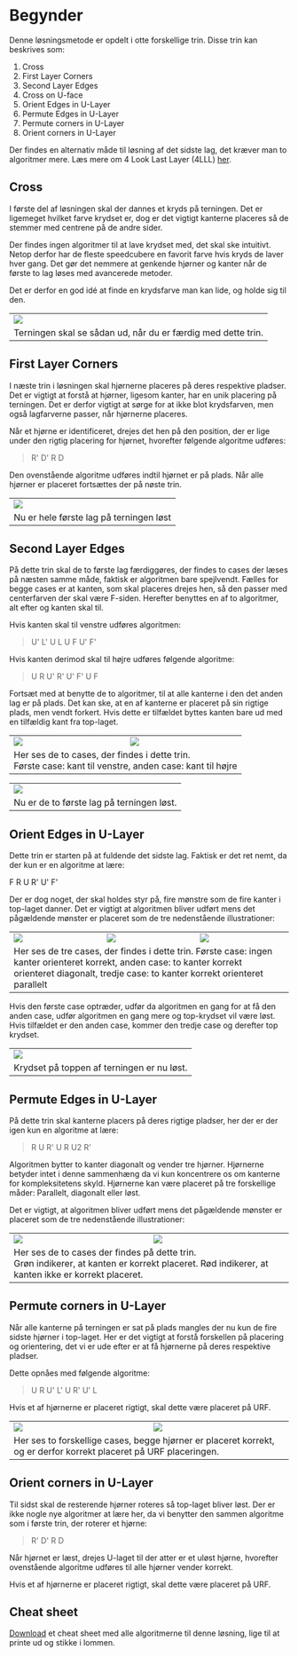 ﻿# Begynder
Denne løsningsmetode er opdelt i otte forskellige trin. Disse trin kan beskrives som:

1. Cross
2. First Layer Corners
3. Second Layer Edges	
4. Cross on U-face	
5. Orient Edges in U-Layer
6. Permute Edges in U-Layer
7. Permute corners in U-Layer
8. Orient corners in U-Layer		

Der findes en alternativ måde til løsning af det sidste lag, det kræver man to algoritmer mere. Læs mere om 4 Look Last Layer (4LLL) [her](4lll.md).

## Cross
I første del af løsningen skal der dannes et kryds på terningen. Det er ligemeget hvilket farve krydset er, dog er det vigtigt kanterne placeres så de stemmer med centrene på de andre sider.
	
Der findes ingen algoritmer til at lave krydset med, det skal ske intuitivt. Netop derfor har de fleste speedcubere en favorit farve hvis kryds de laver hver gang. Det gør det nemmere at genkende hjørner og kanter når de første to lag løses med avancerede metoder.

Det er derfor en god idé at finde en krydsfarve man kan lide, og holde sig til den.

<table class="cube_table_content">	
	<tr>	
		<td class="cube_table_content_td">		
			<img src="images/beginner/rubiks_cube_cross_up.png" />	
		</td>
	</tr>	
	<tr>		
		<td class="cube_table_content_td">Terningen skal se sådan ud, når du er færdig med dette trin.</td>		
	</tr>		
</table>		
		
## First Layer Corners
I næste trin i løsningen skal hjørnerne placeres på deres respektive pladser. Det er vigtigt at forstå at hjørner, ligesom kanter, har en unik placering på terningen. Det er derfor vigtigt at sørge for at ikke blot krydsfarven, men også lagfarverne passer, når hjørnerne placeres.

Når et hjørne er identificeret, drejes det hen på den position, der er lige under den rigtig placering for hjørnet, hvorefter følgende algoritme udføres:

> R' D' R D

Den ovenstående algoritme udføres indtil hjørnet er på plads. Når alle hjørner er placeret fortsættes der på nøste trin.
		
<table class="cube_table_content">		
	<tr>
		<td class="cube_table_content_td">		
			<img src="images/beginner/rubiks_cube_first_layer_up.png" />		
		</td>
	<tr>
		<td class="cube_table_content_td">Nu er hele første lag på terningen løst</td>		
	</tr>		
</tr>		
</table>		
		
## Second Layer Edges
På dette trin skal de to første lag færdiggøres, der findes to cases der læses på næsten samme måde, faktisk er algoritmen bare spejlvendt. Fælles for begge cases er at kanten, som skal placeres drejes hen, så den passer med centerfarven der skal være F-siden. Herefter benyttes en af to algoritmer, alt efter og kanten skal til.	

Hvis kanten skal til venstre udføres algoritmen:
> U' L' U L U F U' F'
	
Hvis kanten derimod skal til højre udføres følgende algoritme:
> U R U' R' U' F' U F
		
Fortsæt med at benytte de to algoritmer, til at alle kanterne i den det anden lag er på plads. Det kan ske, at en af kanterne er placeret på sin rigtige plads, men vendt forkert. Hvis dette er tilfældet byttes kanten bare ud med en tilfældig kant fra top-laget.

<table class="cube_table_content">		
	<tr>		
		<td class="cube_table_content_td">		
			<img src="images/beginner/rubiks_cube_second_layer_edge_left.png" />		
		</td>		
		<td class="cube_table_content_td">		
			<img src="images/beginner/rubiks_cube_second_layer_edge_right.png" />		
		</td>		
	</tr>		
	<tr>		
		<td class="cube_table_content_td" colspan="2">Her ses de to cases, der findes i dette trin.<br />Første case: kant til venstre, anden case: kant til højre</td>		
	</tr>		
</table>

<table class="cube_table_content">		
	<tr>
		<td class="cube_table_content_td">		
			<img src="images/beginner/rubiks_cube_second_layer_complete.png" />		
		</td>		
	</tr>		
	<tr>		
		<td class="cube_table_content_td" colspan="2">Nu er de to første lag på terningen løst.</td>		
	</tr>		
</table>	

<h2>Orient Edges in U-Layer</h2>		
<p>Dette trin er starten på at fuldende det sidste lag. Faktisk er det ret nemt, da der kun er en algoritme at lære:</p>		
<p class="cube_algorithm_p">F R U R' U' F'</p>		
<p>Der er dog noget, der skal holdes styr på, fire mønstre som de fire kanter i top-laget danner. Det er vigtigt at algoritmen bliver udført mens det pågældende mønster er placeret som de tre nedenstående illustrationer:</p>		

<table class="cube_table_content">		
	<tr>		
		<td class="cube_table_content_td">		
			<img src="images/beginner/rubiks_cube_top_layer_case_1.png" />		
		</td>		
		<td class="cube_table_content_td">		
			<img src="images/beginner/rubiks_cube_top_layer_case_2.png" />		
		</td>		
		<td class="cube_table_content_td">		
			<img src="images/beginner/rubiks_cube_top_layer_case_3.png" />		
		</td>		
	</tr>		
	<tr>		
		<td class="cube_table_content_td" colspan="3">Her ses de tre cases, der findes i dette trin. Første case: ingen kanter orienteret korrekt, anden case: to kanter korrekt orienteret diagonalt, tredje case: to kanter korrekt orienteret parallelt</td>		
	</tr>		
</table>

Hvis den første case optræder, udfør da algoritmen en gang for at få den anden case, udfør algoritmen en gang mere og top-krydset vil være løst. Hvis tilfældet er den anden case, kommer den tredje case og derefter top krydset.

<table class="cube_table_content">		
	<tr>
		<td class="cube_table_content_td">		
			<img src="images/beginner/rubiks_cube_top_cross_complete.png" />	
		</td>		
	</tr>		
	<tr>		
		<td class="cube_table_content_td">Krydset på toppen af terningen er nu løst.</td>		
	</tr>		
</table>		
		
## Permute Edges in U-Layer
På dette trin skal kanterne placers på deres rigtige pladser, her der er der igen kun en algoritme at lære:

> R U R' U R U2 R'

Algoritmen bytter to kanter diagonalt og vender tre hjørner. Hjørnerne betyder intet i denne sammenhæng da vi kun koncentrere os om kanterne for kompleksitetens skyld. Hjørnerne kan være placeret på tre forskellige måder: Parallelt, diagonalt eller løst.

Det er vigtigt, at algoritmen bliver udført mens det pågældende mønster er placeret som de tre nedenstående illustrationer:	
		
<table class="cube_table_content">		
	<tr>		
		<td class="cube_table_content_td">		
			<img src="images/beginner/rubiks_cube_permute_top_layer_cross_case_1.png" />		
		</td>		
		<td class="cube_table_content_td">		
			<img src="images/beginner/rubiks_cube_permute_top_layer_cross_case_2.png" />		
		</td>
	</tr>		
	<tr>		
		<td class="cube_table_content_td" colspan="2">Her ses de to cases der findes på dette trin.<br /> Grøn indikerer, at kanten er korrekt placeret. Rød indikerer, at kanten ikke er korrekt placeret.</td>	
	</tr>
</table>				
		
## Permute corners in U-Layer
Når alle kanterne på terningen er sat på plads mangles der nu kun de fire sidste hjørner i top-laget. Her er det vigtigt at forstå forskellen på placering og orientering, det vi er ude efter er at få hjørnerne på deres respektive pladser.	

Dette opnåes med følgende algoritme:
> U R U' L' U R' U' L

Hvis et af hjørnerne er placeret rigtigt, skal dette være placeret på URF.
<table class="cube_table_content">		
	<tr>
		<td class="cube_table_content_td">		
			<img src="images/beginner/rubiks_cube_urf_correct_oriented.png" />		
		</td>	
		<td class="cube_table_content_td">		
			<img src="images/beginner/rubiks_cube_urf_incorrect_oriented.png" />		
		</td>		
	<tr>		
		<td class="cube_table_content_td" colspan="2">Her ses to forskellige cases, begge hjørner er placeret korrekt, og er derfor korrekt placeret på URF placeringen.</td>		
	</tr>		
</table>		
		
## Orient corners in U-Layer
Til sidst skal de resterende hjørner roteres så top-laget bliver løst. Der er ikke nogle nye algoritmer at lære her, da vi benytter den sammen algoritme som i første trin, der roterer et hjørne:
> R' D' R D
		
Når hjørnet er læst, drejes U-laget til der atter er et uløst hjørne, hvorefter ovenstående algoritme udføres til alle hjørner vender korrekt.

Hvis et af hjørnerne er placeret rigtigt, skal dette være placeret på URF.
		
## Cheat sheet
<a href="cheat-sheet-beginner.pdf">Download</a> et cheat sheet med alle algoritmerne til denne løsning, lige til at printe ud og stikke i lommen.